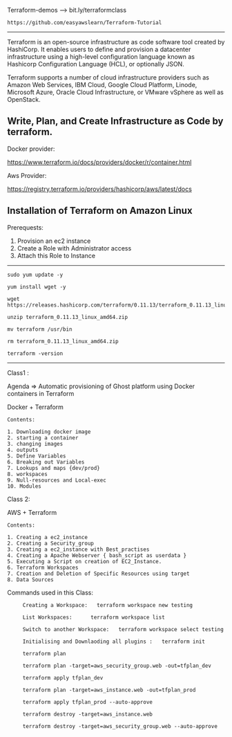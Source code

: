 Terraform-demos  --> bit.ly/terraformclass

```
https://github.com/easyawslearn/Terraform-Tutorial
```
-----------
Terraform is an open-source infrastructure as code software tool created by HashiCorp.
It enables users to define and provision a datacenter infrastructure using a high-level configuration language known as Hashicorp Configuration Language (HCL), or optionally JSON.

Terraform supports a number of cloud infrastructure providers such as Amazon Web Services, IBM Cloud, Google Cloud Platform, Linode,
Microsoft Azure, Oracle Cloud Infrastructure, or VMware vSphere as well as OpenStack.

Write, Plan, and Create Infrastructure as Code by terraform.
-----------


Docker provider:

https://www.terraform.io/docs/providers/docker/r/container.html


Aws Provider:

https://registry.terraform.io/providers/hashicorp/aws/latest/docs




Installation of Terraform on Amazon Linux 
----------------------------------------------
Prerequests: 

1. Provision an ec2 instance 
2. Create a Role with Administrator access
3. Attach this Role to Instance
----------------------------------------------
```
sudo yum update -y
 
yum install wget -y

wget https://releases.hashicorp.com/terraform/0.11.13/terraform_0.11.13_linux_amd64.zip

unzip terraform_0.11.13_linux_amd64.zip

mv terraform /usr/bin

rm terraform_0.11.13_linux_amd64.zip

terraform -version
```
-----------------------------------------------

Class1 :
  
  Agenda => Automatic provisioning of Ghost platform using Docker containers in Terraform

  Docker + Terraform

    Contents: 
    
    1. Downloading docker image
    2. starting a container
    3. changing images
    4. outputs
    5. Define Variables
    6. Breaking out Variables
    7. Lookups and maps {dev/prod}
    8. workspaces
    9. Null-resources and Local-exec
    10. Modules



Class 2:
   
   AWS + Terraform


    Contents: 

    1. Creating a ec2_instance 
    2. Creating a Security_group
    3. Creating a ec2_instance with Best_practises
    4. Creating a Apache Webserver { bash_script as userdata }
    5. Executing a Script on creation of EC2_Instance.
    6. Terraform Workspaces
    7. Creation and Deletion of Specific Resources using target
    8. Data Sources
    
    
    
Commands used in this Class:

```     
     Creating a Workspace:   terraform workspace new testing
     
     List Workspaces:      terraform workspace list
    
     Switch to another Workspace:   terraform workspace select testing
	 
	 Initialising and Downlaoding all plugins :   terraform init
	 
	 terraform plan
	 
	 terraform plan -target=aws_security_group.web -out=tfplan_dev
	 
	 terraform apply tfplan_dev
	 
	 terraform plan -target=aws_instance.web -out=tfplan_prod
	 
	 terraform apply tfplan_prod --auto-approve
	 
	 terraform destroy -target=aws_instance.web 
	 
	 terraform destroy -target=aws_security_group.web --auto-approve
	 
	 
     
        
        
```




